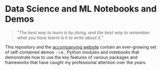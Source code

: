 # Data Science and ML Notebooks and Demos

> "_The best way to learn is by doing, and the best way to remember what you have learnt is it to write about it._"

This repository and the [accompanying website](http://alexioannides.com/data-science-and-ml-notebook/) contain an ever-growing set of self-contained demos - i.e., Python modules and notebooks that demonstrate how to use the key features of various packages and frameworks that have caught my professional attention over the years.
